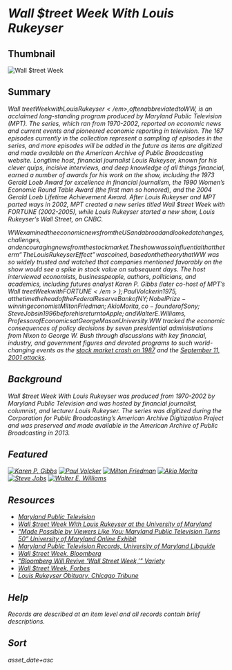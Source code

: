 # <em>Wall $treet Week With Louis Rukeyser</em>

## Thumbnail

![<em>Wall $treet Week</em>](https://s3.amazonaws.com/americanarchive.org/special-collections/WallStreetWeek_mainimage.jpg "Wall $treet Week")

## Summary

<em>Wall $treet Week with Louis Rukeyser</em>, often abbreviated to W$W, is an acclaimed long-standing program produced by Maryland Public Television (MPT). The series, which ran from 1970-2002, reported on economic news and current events and pioneered economic reporting in television. The 167 episodes currently in the collection represent a sampling of episodes in the series, and more episodes will be added in the future as items are digitized and made available on the American Archive of Public Broadcasting website. Longtime host, financial journalist Louis Rukeyser, known for his clever quips, incisive interviews, and deep knowledge of all things financial, earned a number of awards for his work on the show, including the 1973 Gerald Loeb Award for excellence in financial journalism, the 1990 Women’s Economic Round Table Award (the first man so honored), and the 2004 Gerald Loeb Lifetime Achievement Award. After Louis Rukeyser and MPT parted ways in 2002, MPT created a new series titled <em>Wall $treet Week with FORTUNE</em> (2002-2005), while Louis Rukeyser started a new show, <em>Louis Rukeyser’s Wall Street</em>, on CNBC. 

W$W examined the economic news from the US and abroad and looked at changes, challenges, and encouraging news from the stock market. The show was so influential that the term “The Louis Rukeyser Effect” was coined, based on the theory that W$W was so widely trusted and watched that companies mentioned favorably on the show would see a spike in stock value on subsequent days. The host interviewed economists, businesspeople, authors, politicians, and academics, including futures analyst Karen P. Gibbs (later co-host of MPT’s <em>Wall $treet Week with FORTUNE</em>); Paul Volcker in 1975, at the time the head of the Federal Reserve Bank of NY; Nobel Prize-winning economist Milton Friedman; Akio Morita, co-founder of Sony; Steve Jobs in 1996 before his return to Apple; and Walter E. Williams, Professor of Economics at George Mason University. W$W tracked the economic consequences of policy decisions by seven presidential administrations from Nixon to George W. Bush through discussions with key financial, industry, and government figures and devoted programs to such world-changing events as the [stock market crash on 1987](https://americanarchive.org/catalog/cpb-aacip-394-15p8d70z) and the [September 11, 2001 attacks](https://americanarchive.org/catalog/cpb-aacip-394-62f7mcdj).

## Background

<em>Wall $treet Week With Louis Rukeyser</em> was produced from 1970-2002 by Maryland Public Television and was hosted by financial journalist, columnist, and lecturer Louis Rukeyser. The series was digitized during the Corporation for Public Broadcasting’s American Archive Digitization Project and was preserved and made available in the American Archive of Public Broadcasting in 2013.

## Featured

[![Karen P. Gibbs](https://s3.amazonaws.com/americanarchive.org/special-collections/cpb-aacip_394-881jx8bt_1.jpg)](/catalog/cpb-aacip_394-881jx8bt)
[![Paul Volcker](https://s3.amazonaws.com/americanarchive.org/special-collections/cpb-aacip_394-278sfhm2_1.jpg)](/catalog/cpb-aacip_394-278sfhm2)
[![Milton Friedman](https://s3.amazonaws.com/americanarchive.org/special-collections/cpb-aacip_394-36h18kvn_1.jpg)](/catalog/cpb-aacip_394-36h18kvn)
[![Akio Morita](https://s3.amazonaws.com/americanarchive.org/special-collections/cpb-aacip_394-37vmd4qc_1.jpg)](/catalog/cpb-aacip_394-37vmd4qc)
[![Steve Jobs](https://s3.amazonaws.com/americanarchive.org/special-collections/cpb-aacip_394-22v41xnm_1.jpg)](/catalog/cpb-aacip_394-22v41xnm)
[![Walter E. Williams](https://s3.amazonaws.com/americanarchive.org/special-collections/cpb-aacip_394-57np5x9q_1.jpg)](/catalog/cpb-aacip_394-57np5x9q)

## Resources

- [Maryland Public Television](https://www.mpt.org/)
- [<em>Wall $treet Week With Louis Rukeyser</em> at the University of Maryland](https://digital.lib.umd.edu/resultsnew?query=Wall+Street+Week)
- [“Made Possible by Viewers Like You: Maryland Public Television Turns 50” University of Maryland Online Exhibit](https://www.lib.umd.edu/mpt-turns-50/mpt-programming/consumer)
- [Maryland Public Television Records, University of Maryland Libguide](https://archives.lib.umd.edu/repositories/2/resources/501)
- [<em>Wall $treet Week</em>, Bloomberg](https://www.bloomberg.com/series/wall-street-week)
- ["Bloomberg Will Revive ‘Wall Street Week,’" Variety](https://variety.com/2020/tv/news/bloomberg-wall-street-week-david-westin-1203462740/)
- [<em>Wall $treet Week</em>, Forbes](https://www.forbes.com/sites/wallstreetweek/#2c59a1157ec0)
- [Louis Rukeyser Obituary, Chicago Tribune](https://www.chicagotribune.com/zap-louisrukeyserobit050306-story.html)

## Help

Records are described at an item level and all records contain brief descriptions.

## Sort

asset_date+asc



